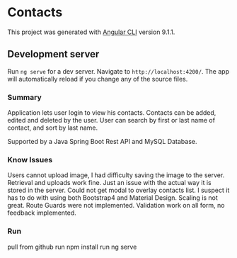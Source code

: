 # Contacts

This project was generated with [Angular CLI](https://github.com/angular/angular-cli) version 9.1.1.

## Development server

Run `ng serve` for a dev server. Navigate to `http://localhost:4200/`. The app will automatically reload if you change any of the source files.

### Summary

Application lets user login to view his contacts. Contacts can be added, edited and deleted by the user. User can search by first or last name of contact, and sort by last name.

Supported by a Java Spring Boot Rest API and MySQL Database.

### Know Issues
Users cannot upload image, I had difficulty saving the image to the server. Retrieval and uploads work fine. Just an issue with the actual way it is stored in the server.
Could not get modal to overlay contacts list. I suspect it has to do with using both Bootstrap4 and Material Design.
Scaling is not great.
Route Guards were not implemented.
Validation work on all form, no feedback implemented.


### Run
pull from github
run npm install 
run ng serve
